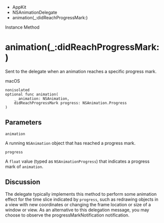 

- AppKit
- NSAnimationDelegate
-  animation(\_:didReachProgressMark:) 

Instance Method

# animation(\_:didReachProgressMark:)

Sent to the delegate when an animation reaches a specific progress mark.

macOS

``` source
nonisolated
optional func animation(
    _ animation: NSAnimation,
    didReachProgressMark progress: NSAnimation.Progress
)
```

## Parameters 

`animation`  

A running `NSAnimation` object that has reached a progress mark.

`progress`  

A `float` value (typed as `NSAnimationProgress`) that indicates a progress mark of `animation`.

## Discussion

The delegate typically implements this method to perform some animation effect for the time slice indicated by `progress`, such as redrawing objects in a view with new coordinates or changing the frame location or size of a window or view. As an alternative to this delegation message, you may choose to observe the progressMarkNotification notification.

